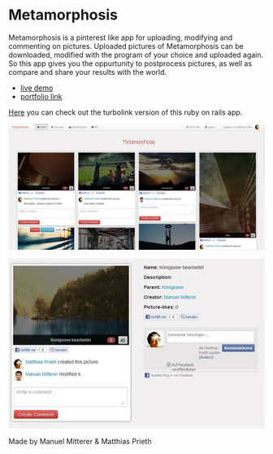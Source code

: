 Metamorphosis
===============

Metamorphosis is a pinterest like app for uploading, modifying and commenting on pictures. Uploaded pictures of Metamorphosis can be downloaded, modified with the program of your choice and uploaded again. So this app gives you the oppurtunity to postprocess pictures, as well as compare and share your results with the world. 

- [live demo](http://metamorphosis-app.herokuapp.com/)
- [portfolio link](http://portfolio.multimediatechnology.at/projects/2013-metamorphosis)

[Here](https://github.com/ManuelMitterer/qpt2a-metamorphosis) you can check out the turbolink version of this ruby on rails app.

![metamorphosis preview](https://github.com/matthiasprieth/metamorphosis/blob/master/preview.jpg)

![metamorphosis preview detail](https://github.com/matthiasprieth/metamorphosis/blob/master/preview_detail.jpg)

Made by Manuel Mitterer & Matthias Prieth



